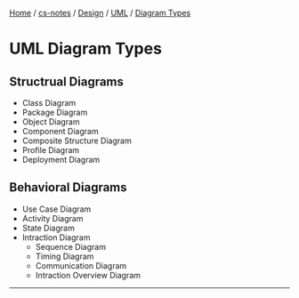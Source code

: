 [Home](https://mengxianbin.github.io) /
[cs-notes](https://mengxianbin.github.io/cs-notes/site) /
[Design](https://mengxianbin.github.io/cs-notes/site/Design) /
[UML](https://mengxianbin.github.io/cs-notes/site/Design/UML) /
[Diagram Types](https://mengxianbin.github.io/cs-notes/site/Design/UML/Diagram%20Types)

# UML Diagram Types

## Structrual Diagrams

* Class Diagram
* Package Diagram
* Object Diagram
* Component Diagram
* Composite Structure Diagram
* Profile Diagram
* Deployment Diagram

## Behavioral Diagrams

* Use Case Diagram
* Activity Diagram
* State Diagram
* Intraction Diagram
    * Sequence Diagram
    * Timing Diagram
    * Communication Diagram
    * Intraction Overview Diagram

---
